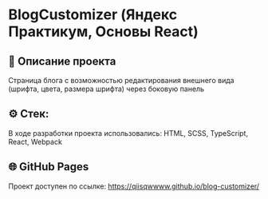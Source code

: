 # BlogCustomizer (Яндекс Практикум, Основы React)

## 📄 Описание проекта

Страница блога с возможностью редактирования внешнего вида (шрифта, цвета, размера шрифта) через боковую панель

## :gear: Стек:

В ходе разработки проекта использовались:
HTML, SCSS, TypeScript, React, Webpack

## 🌐 **GitHub Pages**

Проект доступен по ссылке:
https://qiisqwwww.github.io/blog-customizer/
